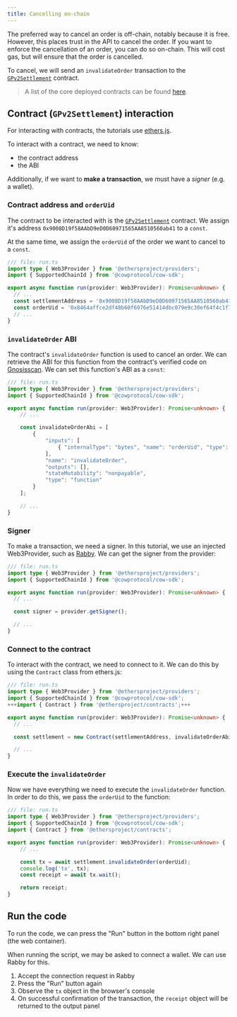 ```yaml
---
title: Cancelling on-chain
---
```


The preferred way to cancel an order is off-chain, notably because it is free. However, this places trust in the API to cancel the order. If you want to enforce the cancellation of an order, you can do so on-chain. This will cost gas, but will ensure that the order is cancelled.

To cancel, we will send an `invalidateOrder` transaction to the [`GPv2Settlement`](https://docs.cow.fi/cow-protocol/reference/contracts/core/settlement) contract.

> A list of the core deployed contracts can be found [here](https://docs.cow.fi/cow-protocol/reference/contracts/core).

## Contract (`GPv2Settlement`) interaction

For interacting with contracts, the tutorials use [ethers.js](https://docs.ethers.io/v5/).

To interact with a contract, we need to know:

- the contract address
- the ABI

Additionally, if we want to **make a transaction**, we must have a _signer_ (e.g. a wallet).

### Contract address and `orderUid`

The contract to be interacted with is the [`GPv2Settlement`](https://docs.cow.fi/cow-protocol/reference/contracts/core/settlement) contract. We assign it's address `0x9008D19f58AAbD9eD0D60971565AA8510560ab41` to a `const`.

At the same time, we assign the `orderUid` of the order we want to cancel to a `const`.

```typescript
/// file: run.ts
import type { Web3Provider } from '@ethersproject/providers';
import { SupportedChainId } from '@cowprotocol/cow-sdk';

export async function run(provider: Web3Provider): Promise<unknown> {
  // ...
  const settlementAddress = '0x9008D19f58AAbD9eD0D60971565AA8510560ab41';
  const orderUid = '0x8464affce2df48b60f6976e51414dbc079e9c30ef64f4c1f78c7abe2c7f96a0c29104bb91ada737a89393c78335e48ff4708727e659523a1';
  // ...
}
```

### `invalidateOrder` ABI

The contract's `invalidateOrder` function is used to cancel an order. We can retrieve the ABI for this function from the contract's verified code on [Gnosisscan](https://gnosisscan.io/address/0x9008D19f58AAbD9eD0D60971565AA8510560ab41#code). We can set this function's ABI as a `const`:

```typescript
/// file: run.ts
import type { Web3Provider } from '@ethersproject/providers';
import { SupportedChainId } from '@cowprotocol/cow-sdk';

export async function run(provider: Web3Provider): Promise<unknown> {
    // ...

    const invalidateOrderAbi = [
        {
            "inputs": [
                { "internalType": "bytes", "name": "orderUid", "type": "bytes" }
            ],
            "name": "invalidateOrder",
            "outputs": [],
            "stateMutability": "nonpayable",
            "type": "function"
        }
    ];

    // ...
}
```

### Signer

To make a transaction, we need a signer. In this tutorial, we use an injected Web3Provider, such as [Rabby](https://rabby.io). We can get the signer from the provider:

```typescript
/// file: run.ts
import type { Web3Provider } from '@ethersproject/providers';
import { SupportedChainId } from '@cowprotocol/cow-sdk';

export async function run(provider: Web3Provider): Promise<unknown> {
  // ...

  const signer = provider.getSigner();

  // ...
}
```

### Connect to the contract

To interact with the contract, we need to connect to it. We can do this by using the `Contract` class from ethers.js:

```typescript
/// file: run.ts
import type { Web3Provider } from '@ethersproject/providers';
import { SupportedChainId } from '@cowprotocol/cow-sdk';
+++import { Contract } from '@ethersproject/contracts';+++

export async function run(provider: Web3Provider): Promise<unknown> {
  // ...

  const settlement = new Contract(settlementAddress, invalidateOrderAbi, signer);

  // ...
}
```

### Execute the `invalidateOrder`

Now we have everything we need to execute the `invalidateOrder` function. In order to do this, we pass the `orderUid` to the function:

```typescript
/// file: run.ts
import type { Web3Provider } from '@ethersproject/providers';
import { SupportedChainId } from '@cowprotocol/cow-sdk';
import { Contract } from '@ethersproject/contracts';

export async function run(provider: Web3Provider): Promise<unknown> {
    // ...

    const tx = await settlement.invalidateOrder(orderUid);
    console.log('tx', tx);
    const receipt = await tx.wait();

    return receipt;
}
```

## Run the code

To run the code, we can press the "Run" button in the bottom right panel (the web container).

When running the script, we may be asked to connect a wallet. We can use Rabby for this.

1. Accept the connection request in Rabby
2. Press the "Run" button again
3. Observe the `tx` object in the browser's console
4. On successful confirmation of the transaction, the `receipt` object will be returned to the output panel
